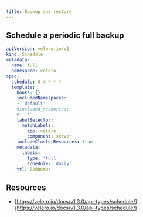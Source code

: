 ```yaml
---
title: Backup and restore
---
```


## Schedule a periodic full backup

```yaml
apiVersion: velero.io/v1
kind: Schedule
metadata:
  name: full
  namespace: velero
spec:
  schedule: 0 4 * * *
  template:
    hooks: {}
    includedNamespaces:
    - 'default'
    #included_resources:
    #- '*'
    labelSelector:
      matchLabels:
        app: velero
        component: server
    includeClusterResources: true
    metadata:
      labels:
        type: 'full'
        schedule: 'daily'
    ttl: 720h0m0s
```

## Resources

+ [https://velero.io/docs/v1.3.0/api-types/schedule/](https://velero.io/docs/v1.3.0/api-types/schedule/)
